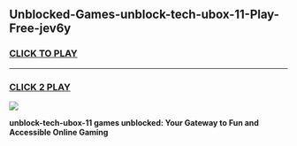 
## Unblocked-Games-unblock-tech-ubox-11-Play-Free-jev6y
<h3>
<a href="https://premium76.site?title=unblock-tech-ubox-11&ref=21A">CLICK TO PLAY</a></h3>
<hr>

<h3>
<a href="https://premium76.site?title=unblock-tech-ubox-11&ref=21A">CLICK 2 PLAY</a>
  
</h3>

<a href="https://premium76.site?title=unblock-tech-ubox-11&ref=21A"><img src="https://clearcache.store/games.png"></a>


**unblock-tech-ubox-11 games unblocked: Your Gateway to Fun and Accessible Online Gaming**
